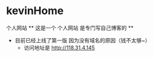 # kevinHome
个人网站
** 这是一个 个人网站 是专门写自己博客的 **
- 目前已经上线了第一版 因为没有域名的原因（钱不太够~）
	- 访问地址是 http://118.31.4.145 
